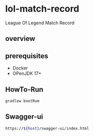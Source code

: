 # lol-match-record
League Of Legend Match Record

## overview

## prerequisites

- Docker
- OPenJDK 17+

## HowTo-Run

```sh
gradlew bootRum
```

## Swagger-ui

```sh
https://${host}/swagger-ui/index.html
```
